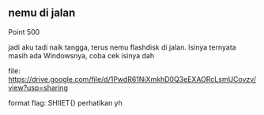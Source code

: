 ## nemu di jalan
Point 500

jadi aku tadi naik tangga, terus nemu flashdisk di jalan. Isinya ternyata masih ada Windowsnya, coba cek isinya dah

file: https://drive.google.com/file/d/1PwdR61NiXmkhD0Q3eEXAORcLsmUCovzv/view?usp=sharing

format flag: SHIIET{} perhatikan yh